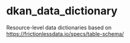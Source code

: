 # dkan_data_dictionary
Resource-level data dictionaries based on https://frictionlessdata.io/specs/table-schema/
